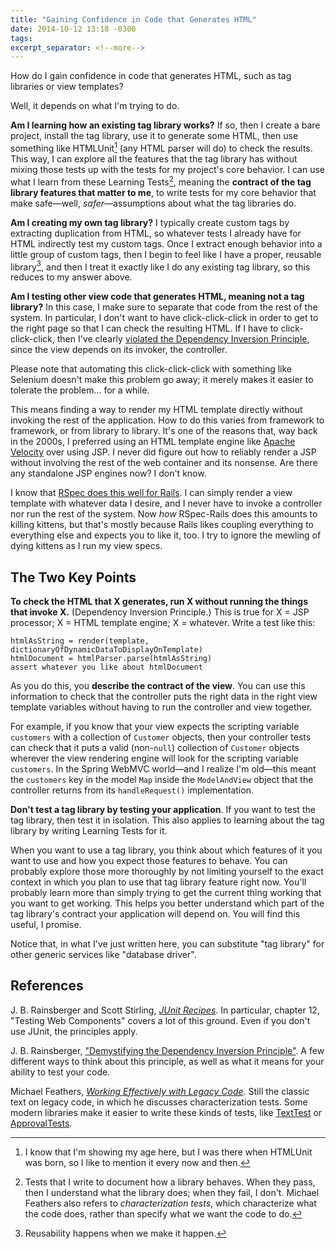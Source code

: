 ```yaml
---
title: "Gaining Confidence in Code that Generates HTML"
date: 2014-10-12 13:18 -0300
tags:
excerpt_separator: <!--more-->
---
```

How do I gain confidence in code that generates HTML, such as tag libraries or view templates?

Well, it depends on what I'm trying to do.
<!--more-->

**Am I learning how an existing tag library works?** If so, then I create a bare project, install the tag library, use it to generate some HTML, then use something like HTMLUnit[^age] (any HTML parser will do) to check the results. This way, I can explore all the features that the tag library has without mixing those tests up with the tests for my project's core behavior. I can use what I learn from these Learning Tests[^learning-tests], meaning the **contract of the tag library features that matter to me**, to write tests for my core behavior that make safe&mdash;well, _safer_&mdash;assumptions about what the tag libraries do.

[^learning-tests]: Tests that I write to document how a library behaves. When they pass, then I understand what the library does; when they fail, I don't. Michael Feathers also refers to _characterization tests_, which characterize what the code does, rather than specify what we want the code to do.

[^age]: I know that I'm showing my age here, but I was there when HTMLUnit was born, so I like to mention it every now and then.

**Am I creating my own tag library?** I typically create custom tags by extracting duplication from HTML, so whatever tests I already have for HTML indirectly test my custom tags. Once I extract enough behavior into a little group of custom tags, then I begin to feel like I have a proper, reusable library[^reusability-happens], and then I treat it exactly like I do any existing tag library, so this reduces to my answer above.

[^reusability-happens]: Reusability happens when we make it happen.

**Am I testing other view code that generates HTML, meaning not a tag library?** In this case, I make sure to separate that code from the rest of the system. In particular, I don't want to have click-click-click in order to get to the right page so that I can check the resulting HTML. If I have to click-click-click, then I've clearly [violated the Dependency Inversion Principle](https://link.jbrains.ca/1vWUxKA), since the view depends on its invoker, the controller.

<aside markdown="1">Please note that automating this click-click-click with something like Selenium doesn't make this problem go away; it merely makes it easier to tolerate the problem... for a while.</aside>

This means finding a way to render my HTML template directly without invoking the rest of the application. How to do this varies from framework to framework, or from library to library. It's one of the reasons that, way back in the 2000s, I preferred using an HTML template engine like [Apache Velocity](https://velocity.apache.org/) over using JSP. I never did figure out how to reliably render a JSP without involving the rest of the web container and its nonsense. Are there any standalone JSP engines now? I don't know.

I know that [RSpec does this well for Rails](https://github.com/rspec/rspec-rails). I can simply render a view template with whatever data I desire, and I never have to invoke a controller nor run the rest of the system. Now *how* RSpec-Rails does this amounts to killing kittens, but that's mostly because Rails likes coupling everything to everything else and expects you to like it, too. I try to ignore the mewling of dying kittens as I run my view specs.

## The Two Key Points

**To check the HTML that X generates, run X without running the things that invoke X.** (Dependency Inversion Principle.) This is true for X = JSP processor; X = HTML template engine; X = whatever. Write a test like this:

```
htmlAsString = render(template, dictionaryOfDynamicDataToDisplayOnTemplate)
htmlDocument = htmlParser.parse(htmlAsString)
assert whatever you like about htmlDocument
```

As you do this, you **describe the contract of the view**. You can use this information to check that the controller puts the right data in the right view template variables without having to run the controller and view together.

For example, if you know that your view expects the scripting variable `customers` with a collection of `Customer` objects, then your controller tests can check that it puts a valid (non-`null`) collection of `Customer` objects wherever the view rendering engine will look for the scripting variable `customers`. In the Spring WebMVC world&mdash;and I realize I'm old&mdash;this meant the `customers` key in the model `Map` inside the `ModelAndView` object that the controller returns from its `handleRequest()` implementation.

**Don't test a tag library by testing your application**. If you want to test the tag library, then test it in isolation. This also applies to learning about the tag library by writing Learning Tests for it.

When you want to use a tag library, you think about which features of it you want to use and how you expect those features to behave. You can probably explore those more thoroughly by not limiting yourself to the exact context in which you plan to use that tag library feature right now. You'll probably learn more than simply trying to get the current thing working that you want to get working. This helps you better understand which part of the tag library's contract your application will depend on. You will find this useful, I promise.

<aside markdown="1">Notice that, in what I've just written here, you can substitute "tag library" for other generic services like "database driver".</aside>

## References

J. B. Rainsberger and Scott Stirling, [_JUnit Recipes_](https://manning.com/rainsberger/). In particular, chapter 12, "Testing Web Components" covers a lot of this ground. Even if you don't use JUnit, the principles apply.

J. B. Rainsberger, ["Demystifying the Dependency Inversion Principle"](/permalink/consequences-of-dependency-inversion-principle). A few different ways to think about this principle, as well as what it means for your ability to test your code.

Michael Feathers, [_Working Effectively with Legacy Code_](https://link.jbrains.ca/jdXMTy). Still the classic text on legacy code, in which he discusses characterization tests. Some modern libraries make it easier to write these kinds of tests, like [TextTest](https://texttest.org) or [ApprovalTests](https://blog.approvaltests.com/).
